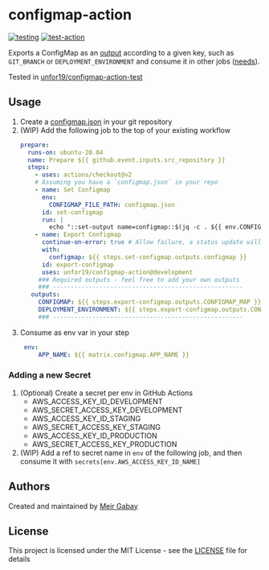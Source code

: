 # configmap-action

[![testing](https://github.com/unfor19/configmap-action/workflows/testing/badge.svg)](https://github.com/unfor19/configmap-action/actions?query=workflow%3Atesting)
[![test-action](https://github.com/unfor19/configmap-action-test/workflows/test-action/badge.svg)](https://github.com/unfor19/configmap-action-test/actions?query=workflow%3Atest-action)


Exports a ConfigMap as an [output](https://docs.github.com/en/actions/using-workflows/workflow-syntax-for-github-actions#jobsjob_idoutputs) according to a given key, such as `GIT_BRANCH` or `DEPLOYMENT_ENVIRONMENT` and consume it in other jobs ([needs](https://docs.github.com/en/actions/using-workflows/workflow-syntax-for-github-actions#jobsjob_idneeds)).

Tested in [unfor19/configmap-action-test](https://github.com/unfor19/configmap-action-test/actions?query=workflow%3Atest-action)



## Usage

1. Create a [configmap.json](./configmap.json) in your git repository
2. (WIP) Add the following job to the top of your existing workflow
   ```yaml
   prepare:
     runs-on: ubuntu-20.04
     name: Prepare ${{ github.event.inputs.src_repository }}
     steps:
       - uses: actions/checkout@v2
       # Assuming you have a `configmap.json` in your repo
       - name: Set Configmap
         env:
           CONFIGMAP_FILE_PATH: configmap.json
         id: set-configmap
         run: |
           echo "::set-output name=configmap::$(jq -c . ${{ env.CONFIGMAP_FILE_PATH }})"
       - name: Export Configmap
         continue-on-error: true # Allow failure, a status update will be sent to source repo
         with:
           configmap: ${{ steps.set-configmap.outputs.configmap }}
         id: export-configmap
         uses: unfor19/configmap-action@development
        ### Required outputs - feel free to add your own outputs
        ### -----------------------------------------------------
      outputs:
        CONFIGMAP: ${{ steps.export-configmap.outputs.CONFIGMAP_MAP }}
        DEPLOYMENT_ENVIRONMENT: ${{ steps.export-configmap.outputs.CONFIGMAP_SELECTED_KEY }}
        ### -----------------------------------------------------
   ```
3. Consume as env var in your step
   ```yaml
    env:
        APP_NAME: ${{ matrix.configmap.APP_NAME }}
   ```

### Adding a new Secret

1. (Optional) Create a secret per env in GitHub Actions
   - AWS_ACCESS_KEY_ID_DEVELOPMENT
   - AWS_SECRET_ACCESS_KEY_DEVELOPMENT
   - AWS_ACCESS_KEY_ID_STAGING
   - AWS_SECRET_ACCESS_KEY_STAGING
   - AWS_ACCESS_KEY_ID_PRODUCTION
   - AWS_SECRET_ACCESS_KEY_PRODUCTION
1. (WIP) Add a ref to secret name in `env` of the following job, and then consume it with `secrets[env.AWS_ACCESS_KEY_ID_NAME]`


## Authors

Created and maintained by [Meir Gabay](https://github.com/unfor19)

## License

This project is licensed under the MIT License - see the [LICENSE](https://github.com/unfor19/configmap-action/blob/master/LICENSE) file for details
